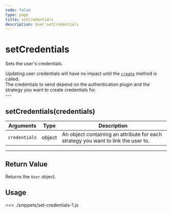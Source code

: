 ```yaml
---
code: false
type: page
title: setCredentials
description: User:setCredentials
---
```


# setCredentials

Sets the user's credentials.

<div class="alert alert-info">
  Updating user credentials will have no impact until the <a href="/sdk/js/5/core-classes/user/create"><code>create</code></a> method is called.<br />
  The credentials to send depend on the authentication plugin and the strategy you want to create credentials for.
</div>
---

## setCredentials(credentials)

| Arguments     | Type   | Description                                                                       |
| ------------- | ------ | --------------------------------------------------------------------------------- |
| `credentials` | object | An object containing an attribute for each strategy you want to link the user to. |

---

## Return Value

Returns the `User` object.

## Usage

<<< ./snippets/set-credentials-1.js

